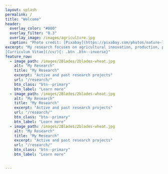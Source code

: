 ```yaml
---
layout: splash
permalink: /
title: "Welcome"
header:
  overlay_color: "#000"
  overlay_filter: "0.3"
  overlay_image: /images/agriculture.jpg
  caption: "Photo credit: [Pixabay](https://pixabay.com/photos/nature-landscape-field-agriculture-213364/)"
excerpt: "My research focuses on agricultural innovation, production, productivity, and the bio-economics of crop varietal change and production risk management. <br />
[Curriculum Vitae](/cv/){: .btn .btn--inverse}"
feature_row:
  - image_path: /images/2Blades/2blades-wheat.jpg
    alt: "My Research"
    title: "My Research"
    excerpt: "Active and past research projects"
    url: "/research/"
    btn_class: "btn--primary"
    btn_label: "Learn more"
  - image_path: /images/2Blades/2blades-wheat.jpg
    alt: "My Research"
    title: "My Research"
    excerpt: "Active and past research projects"
    url: "/research/"
    btn_class: "btn--primary"
    btn_label: "Learn more"
  - image_path: /images/2Blades/2blades-wheat.jpg
    alt: "My Research"
    title: "My Research"
    excerpt: "Active and past research projects"
    url: "/research/"
    btn_class: "btn--primary"
    btn_label: "Learn more"

  
---
```


